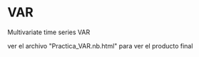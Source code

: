 # VAR
Multivariate time series VAR

ver el archivo "Practica_VAR.nb.html" para ver el producto final
